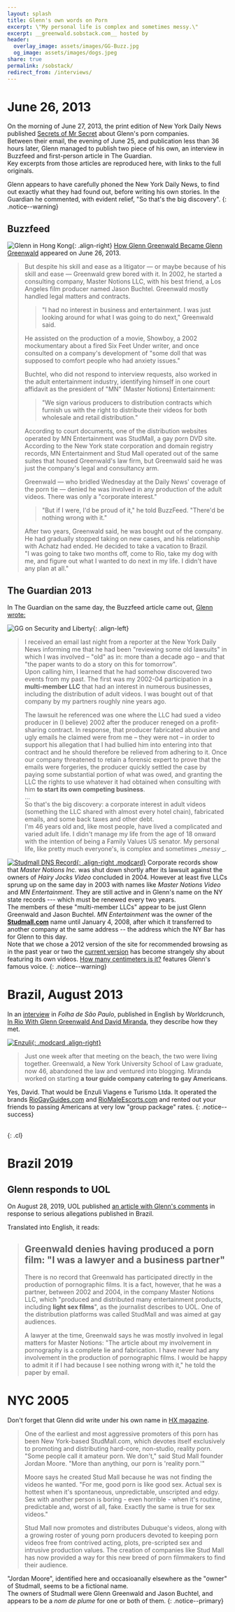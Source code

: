 ```yaml
---
layout: splash
title: Glenn's own words on Porn
excerpt: \"My personal life is complex and sometimes messy.\"
excerpt: __greenwald.sobstack.com__ hosted by
header:
  overlay_image: assets/images/GG-Buzz.jpg
  og_image: assets/images/dogs.jpeg
share: true
permalink: /sobstack/
redirect_from: /interviews/
---
```


# June 26, 2013

On the morning of June 27, 2013, the print edition of New York Daily News published [Secrets of Mr Secret](https://www.nydailynews.com/news/national/greenwald-reporter-broke-nsa-story-lawyer-sued-porn-biz-article-1.1383448)
about Glenn's porn companies.  
Between their email, the evening of June 25, and publication less than 36 hours later, Glenn managed to publish two piece of his own, an interview in Buzzfeed and first-person article in The Guardian.  
Key excerpts from those articles are reproduced here, with links to the full originals.

Glenn appears to have carefully phoned the New York Daily News, to find out exactly what they had found out, before writing his own stories. In the Guardian he commented, with evident relief, "So that's the big discovery".
{: .notice--warning}

## Buzzfeed 

![Glenn in Hong Kong](/assets/images/buzz.jpg){: .align-right}
[How Glenn Greenwald Became Glenn Greenwald](https://www.buzzfeednews.com/article/jtes/how-glenn-greenwald-became-glenn-greenwald) appeared on June 26, 2013.
> But despite his skill and ease as a litigator — or maybe because of his skill and ease — Greenwald grew bored with it. In 2002, he started a consulting company, Master Notions LLC, with his best friend, a Los Angeles film producer named Jason Buchtel. Greenwald mostly handled legal matters and contracts.  
> > "I had no interest in business and entertainment. I was just looking around for what I was going to do next," Greenwald said.  
> 
> He assisted on the production of a movie, Showboy, a 2002 mockumentary about a fired Six Feet Under writer, and once consulted on a company's development of "some doll that was supposed to comfort people who had anxiety issues."  
> 
> Buchtel, who did not respond to interview requests, also worked in the adult entertainment industry, identifying himself in one court affidavit as the president of "MN" (Master Notions) Entertainment: 
> > "We sign various producers to distribution contracts which furnish us with the right to distribute their videos for both wholesale and retail distribution."  
> 
> According to court documents, one of the distribution websites operated by MN Entertainment was StudMall, a gay porn DVD site. According to the New York state corporation and domain registry records, MN Entertainment and Stud Mall operated out of the same suites that housed Greenwald's law firm, but Greenwald said he was just the company's legal and consultancy arm.  
> 
> Greenwald — who bridled Wednesday at the Daily News' coverage of the porn tie — denied he was involved in any production of the adult videos. There was only a "corporate interest."  
> > "But if I were, I'd be proud of it," he told BuzzFeed. "There'd be nothing wrong with it."  
> 
> After two years, Greenwald said, he was bought out of the company. He had gradually stopped taking on new cases, and his relationship with Achatz had ended. He decided to take a vacation to Brazil.  
> "I was going to take two months off, come to Rio, take my dog with me, and figure out what I wanted to do next in my life. I didn't have any plan at all."


## The Guardian 2013

In The Guardian on the same day, the Buzzfeed article came out, [Glenn wrote:](https://www.theguardian.com/commentisfree/2013/jun/26/nsa-revelations-response-to-smears)

![GG on Security and Liberty](/assets/images/Glenn_Greenwald_620x140.gif){: .align-left}
> I received an email last night from a reporter at the New York Daily News informing me that he had been "reviewing some old lawsuits" in which I was involved – "old" as in: more than a decade ago – and that "the paper wants to do a story on this for tomorrow".  
> Upon calling him, I learned that he had somehow discovered two events from my past. The first was my 2002-04 participation in a **multi-member LLC** that had an interest in numerous businesses, including the distribution of adult videos. I was bought out of that company by my partners roughly nine years ago.
> 
> The lawsuit he referenced was one where the LLC had sued a video producer in (I believe) 2002 after the producer reneged on a profit-sharing contract. In response, that producer fabricated abusive and ugly emails he claimed were from me – they were not – in order to support his allegation that I had bullied him into entering into that contract and he should therefore be relieved from adhering to it. Once our company threatened to retain a forensic expert to prove that the emails were forgeries, the producer quickly settled the case by paying some substantial portion of what was owed, and granting the LLC the rights to use whatever it had obtained when consulting with him **to start its own competing business**.  
> ...  
> So that's the big discovery: a corporate interest in adult videos (something the LLC shared with almost every hotel chain), fabricated emails, and some back taxes and other debt.  
> I'm 46 years old and, like most people, have lived a complicated and varied adult life. I didn't manage my life from the age of 18 onward with the intention of being a Family Values US senator. My personal life, like pretty much everyone's, is complex and sometimes __messy_  _.


[![Studmall DNS Record](/assets/images/stud.png){: .align-right .modcard}](/assets/images/stud.png)
Corporate records show that _Master Notions Inc._ was shut down shortly after its lawsuit against the owners of _Hairy Jocks Video_ concluded in 2004. However at least five LLCs sprung up on the same day in 2003 with names like _Master Notions Video_ and _MN Entertainment_. They are still active and in Glenn's name on the NY state records --- which must be renewed every two years.  
The members of these "multi-member LLCs" appear to be just Glenn Greenwald and Jason Buchtel.
_MN Entertainment_ was the owner of the [**Studmall.com**](https://web.archive.org/web/20120829132400/http://www.studmall.com/studmall-gay-dvd/) name until January 4, 2008, 
after which it transferred to another company at the same address -- the address which the NY Bar has for Glenn to this day.  
Note that we chose a 2012 version of the site for recommended browsing as in the past year or two the [current version](https://studmall.com) has become strangely shy about featuring its own videos.
[How many centimeters is it?](https://web.archive.org/web/20141030104142/http://www.studmall.com/hairy-studs-video-4.html) features Glenn's famous voice.
{: .notice--warning}

# Brazil, August 2013

In an [interview](https://www1.folha.uol.com.br/colunas/monicabergamo/2013/08/1331165-vem-chumbo-grosso-diz-jornalista-que-namora-brasileiro-detido-em-londres.shtml) in _Folha de São Paulo_, published in English by Worldcrunch,
[In Rio With Glenn Greenwald And David Miranda](https://worldcrunch.com/world-affairs/in-rio-with-glenn-greenwald-and-david-miranda-more-snowden-stories-to-come/glenn-greenwald-david-miranda-guardian-edward-snowden-whistleblower/c1s13223), they describe how they met.

[![Enzuli](/assets/images/Enzuli.png){: .modcard .align-right}](/assets/images/Enzuli.png)
> Just one week after that meeting on the beach, the two were living together.
> Greenwald, a New York University School of Law graduate, now 46, abandoned the law and ventured into blogging.
> Miranda worked on starting **a tour guide company catering to gay Americans**.


Yes, David. That would be Enzuli Viagens e Turismo Ltda. It operated the brands [RioGayGuides.com](/RioG.html) and [RioMaleEscorts.com](/RioE.html) and rented out your friends to passing Americans at very low "group package" rates.
{: .notice--success}

<br>
{: .cl}

# Brazil 2019

## Glenn responds to UOL

On August 28, 2019, UOL published [an article with Glenn's comments](https://noticias.uol.com.br/confere/ultimas-noticias/2019/08/28/glenn-greenwald-intercept-vaza-jato-pornografia-filmes-pornograficos-porno.htm) in response to serious allegations published in Brazil.

Translated into English, it reads:
> ## Greenwald denies having produced a porn film: "I was a lawyer and a business partner"
> There is no record that Greenwald has participated directly in the production of pornographic films. It is a fact, however, that he was a partner, between 2002 and 2004, in the company Master Notions LLC, which "produced and distributed many entertainment products, including **light sex films**", as the journalist describes to UOL. One of the distribution platforms was called StudMall and was aimed at gay audiences.
> 
> A lawyer at the time, Greenwald says he was mostly involved in legal matters for Master Notions: "The article about my involvement in pornography is a complete lie and fabrication. I have never had any involvement in the production of pornographic films. I would be happy to admit it if I had because I see nothing wrong with it," he told the paper by email.

# NYC 2005

Don't forget that Glenn did write under his own name in [HX magazine](/hx.html).
> One of the earliest and most aggressive promoters of this porn has been New York-based StudMall.com, which devotes itself exclusively to promoting and distributing hard-core, non-studio, reality porn. "Some people call it amateur porn. We don't," said Stud Mall founder Jordan Moore. "More than anything, our porn is 'reality porn.'"
> 
> Moore says he created Stud Mall because he was not finding the videos he wanted. "For me, good porn is like good sex. Actual sex is hottest when it's spontaneous, unpredictable, unscripted and edgy. Sex with another person is boring - even horrible - when it's routine, predictable and, worst of all, fake. Exactly the same is true for sex videos."
> 
> Stud Mall now promotes and distributes Dubuque's videos, along with a growing roster of young porn producers devoted to keeping porn videos free from contrived acting, plots, pre-scripted sex and intrusive production values. The creation of companies like Stud Mall has now provided a way for this new breed of porn filmmakers to find their audience.

"Jordan Moore", identified here and occasioanally elsewhere as the "owner" of Studmall, seems to be a fictional name.  
The owners of Studmall were Glenn Greenwald and Jason Buchtel, and appears to be a _nom de plume_ for one or both of them.
{: .notice--primary}
